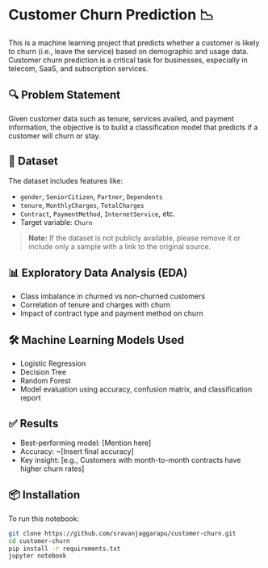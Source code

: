 # Customer Churn Prediction 📉

This is a machine learning project that predicts whether a customer is likely to churn (i.e., leave the service) based on demographic and usage data. Customer churn prediction is a critical task for businesses, especially in telecom, SaaS, and subscription services.

## 🔍 Problem Statement

Given customer data such as tenure, services availed, and payment information, the objective is to build a classification model that predicts if a customer will churn or stay.

## 📁 Dataset

The dataset includes features like:

- `gender`, `SeniorCitizen`, `Partner`, `Dependents`
- `tenure`, `MonthlyCharges`, `TotalCharges`
- `Contract`, `PaymentMethod`, `InternetService`, etc.
- Target variable: `Churn`

> **Note:** If the dataset is not publicly available, please remove it or include only a sample with a link to the original source.

## 📊 Exploratory Data Analysis (EDA)

- Class imbalance in churned vs non-churned customers
- Correlation of tenure and charges with churn
- Impact of contract type and payment method on churn

## 🛠️ Machine Learning Models Used

- Logistic Regression
- Decision Tree
- Random Forest
- Model evaluation using accuracy, confusion matrix, and classification report

## ✅ Results

- Best-performing model: [Mention here]
- Accuracy: ~[Insert final accuracy]
- Key insight: [e.g., Customers with month-to-month contracts have higher churn rates]

## 📦 Installation

To run this notebook:

```bash
git clone https://github.com/sravanjaggarapu/customer-churn.git
cd customer-churn
pip install -r requirements.txt
jupyter notebook
